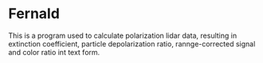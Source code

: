 # Fernald

This is a program used to calculate polarization lidar data, resulting in extinction coefficient, particle depolarization ratio, rannge-corrected signal and color ratio int text form.